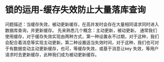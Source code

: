 锁的运用-缓存失效防止大量落库查询
===

问题描述：当缓存失效，被动更新缓存，在高并发时会存在大量相同请求同时进入数据库查询，并更新缓存。
先来熟悉几个概念：主动更新，被动更新。
通常我们使用缓存，对于缓存失效实现由两种方式，第一种设置永不过期，对于这种，我们会配合着消息等实现主动更新。第二种设置适当失效时间，对于这种，我们也可对于有数据变动主动更新缓存，也可，等缓存失效，或基于消息让key 失效，等用户请求时去更新缓存，此种我们成为被动更新缓存。